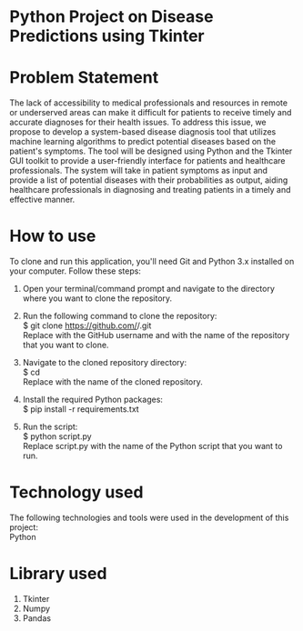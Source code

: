 # Python Project on Disease Predictions using Tkinter
# Problem Statement 
The lack of accessibility to medical professionals and resources in remote or underserved areas can make it difficult for patients to receive timely and accurate diagnoses for their health issues. To address this issue, we propose to develop a system-based disease diagnosis tool that utilizes machine learning algorithms to predict potential diseases based on the patient's symptoms. The tool will be designed using Python and the Tkinter GUI toolkit to provide a user-friendly interface for patients and healthcare professionals. The system will take in patient symptoms as input and provide a list of potential diseases with their probabilities as output, aiding healthcare professionals in diagnosing and treating patients in a timely and effective manner.

# How to use
To clone and run this application, you'll need Git and Python 3.x installed on your computer. Follow these steps:
1. Open your terminal/command prompt and navigate to the directory where you want to clone the repository.

2. Run the following command to clone the repository:<br/>
$ git clone https://github.com/<username>/<repository-name>.git<br />
Replace <username> with the GitHub username and <repository-name> with the name of the repository that you want to clone.
  
3. Navigate to the cloned repository directory:<br />
$ cd <repository-name><br />
Replace <repository-name> with the name of the cloned repository.
  
4. Install the required Python packages:<br />
$ pip install -r requirements.txt
  
5. Run the script:<br />
$ python script.py<br />
Replace script.py with the name of the Python script that you want to run.

# Technology used
The following technologies and tools were used in the development of this project:<br />
Python

# Library used
1. Tkinter
2. Numpy
3. Pandas
